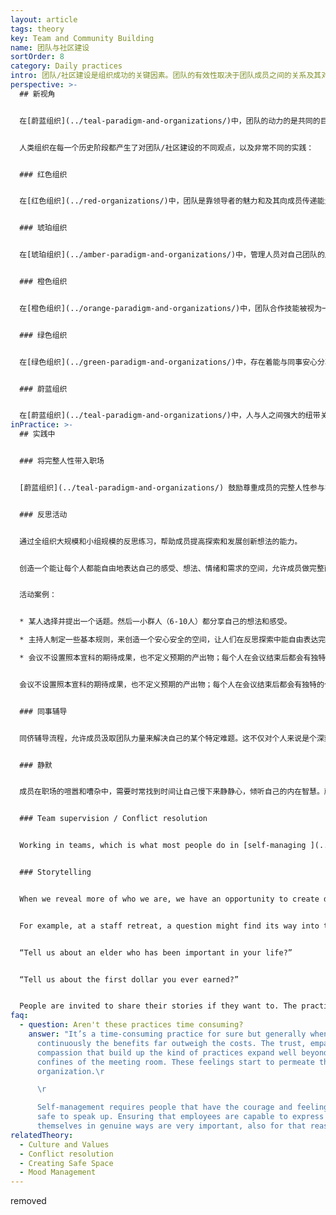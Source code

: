 ```yaml
---
layout: article
tags: theory
key: Team and Community Building
name: 团队与社区建设
sortOrder: 8
category: Daily practices
intro: 团队/社区建设是组织成功的关键因素。团队的有效性取决于团队成员之间的关系及其对团队集体意识的赞赏感激和理解。本节介绍加强团队内部连接纽带的不同努力和方法。
perspective: >-
  ## 新视角


  在[蔚蓝组织](../teal-paradigm-and-organizations/)中，团队的动力的是共同的目标、高度的意识水平以及员工之间的强大纽带关系。成员共创并共享美好。成员的弱点不是被视为缺陷，而是一种有用的敏感性，一种可以帮助团队在不需要主管或经理监督的情况下，自主学习和成长所必须的感应能力。人性内在的紧张情绪可以自由的浮现表达出来，并在团队心灵中得到解决。随着组织走向蔚蓝，人与人之间的纽带越来越紧密，越来越开放。


  人类组织在每一个历史阶段都产生了对团队/社区建设的不同观点，以及非常不同的实践：


  ### 红色组织


  在[红色组织](../red-organizations/)中，团队是靠领导者的魅力和及其向成员传递能量和目标的能力来维持。领袖的力量和权力保护着本社区，减少对外界威胁的恐惧和担忧。


  ### 琥珀组织


  在[琥珀组织](../amber-paradigm-and-organizations/)中，管理人员对自己团队的成果负责。他们会给出指示，明确的参数、过程和政策来指导决策。团队效率通常取决于其管理者以清晰而实际的方式传达目标的能力。通常认为不需要双向交流。员工通常对自己的组织有强烈的归属感，并会在同事群体中形成紧密的纽带关系。人们通常与组织中同一级别的人进行社交。


  ### 橙色组织


  在[橙色组织](../orange-paradigm-and-organizations/)中，团队合作技能被视为一种有助于提高员工绩效和生产力的方法。橙色组织经常推广团队建设活动，并将其融入公司结构中。团队建设被认为是一种竞争活动。这些活动有时旨在提供强烈的情感体验（面对挑战、极限运动、聚会等），以此强化人们的纽带关系。团建经常会包括学会理解人的各种不同性格类型，以便让成员学会包容，为了团队的利益而调整自己的行为。


  ### 绿色组织


  在[绿色组织](../green-paradigm-and-organizations/)中，存在着能与同事安心分享私人情感和情绪的空间。经常组织娱乐和社交活动，增进人们的相互了解。这些努力能增加同事之间的理解和信任。团队建设的另一个目标是，通过自下而上的流程来支持共享价值观和目标愿景的发展。团队或社区建设活动通常由人力资源部推动。绿色组织作为社会责任战略的一部分，还经常投资进行外部环境社区参与和社区建设活动。


  ### 蔚蓝组织


  在[蔚蓝组织](../teal-paradigm-and-organizations/)中，人与人之间强大的纽带关系带来的力量，往往会培育出一个激励倾听集体智慧的环境。每个人都以自己的方式做出贡献，都认识到当团队繁荣时，自己自然就会茁壮成长。鼓励人们全身心投入工作，在一个值得信赖的环境中自由而放心的分享自己的性格弱点、想法和优势。蔚蓝组织采用的实践流程能支持开放而信任的沟通，激励职场的创造力。也经常成员鼓励花时间静下来，通过冥想或静默练习来反思而提升内在自我。
inPractice: >-
  ## 实践中


  ### 将完整人性带入职场


  [蔚蓝组织](../teal-paradigm-and-organizations/) 鼓励尊重成员的完整人性参与实践和工作。人的感情、思想、身体侧面，有时还包括灵魂侧面都得到尊重和培育。通过开发团队的共同语言来支撑纽带关系，成员用这种特殊而安全的语言来表达自己的感情和思想。蔚蓝组织通过创建和维护[安全而开放的职场](../safe-space/)来支持社区和团队建设。鼓励通过集体反思活动来发展集体智慧。团队建设已经成为这些组织日常工作的有机部分，而不再是“团队外出日”的刻意单独活动。


  ### 反思活动


  通过全组织大规模和小组规模的反思练习，帮助成员提高探索和发展创新想法的能力。


  创造一个能让每个人都能自由地表达自己的感受、想法、情绪和需求的空间，允许成员做完整而真实的自己并更好的理解他人。人们学会从人性的角度去看待对方，即从接纳对方的人性固有优缺点角度，中立的看待对方。


  活动案例：


  * 某人选择并提出一个话题。然后一小群人（6-10人）都分享自己的想法和感受。

  * 主持人制定一些基本规则，来创造一个安心安全的空间，让人们在反思探索中能自由表达完整人性的真实和脆弱。

  * 会议不设置照本宣科的期待成果，也不定义预期的产出物；每个人在会议结束后都会有独特的个人学习收获。


  会议不设置照本宣科的期待成果，也不定义预期的产出物；每个人在会议结束后都会有独特的个人学习收获。


  ### 同事辅导


  同侪辅导流程，允许成员汲取团队力量来解决自己的某个特定难题。这不仅对个人来说是个深刻滋养的成长过程，团队也通过分享智慧和知识而获得强化纽带关系的体验。


  ### 静默


  成员在职场的喧嚣和嘈杂中，需要时常找到时间让自己慢下来静静心，倾听自己的内在智慧。蔚蓝组织支持职场的觉察和静默瞬间。[桑楚](http://www.soundstrue.com/)或[海利格菲尔德](http://www.heiligenfeld.de/)等组织，都提供正式的静默或冥想的空间和时间，有时是在一天开始的时候，有时则是在工作日中的某个时候。在群体静默中的协作体验能给同事关系赋予一种特殊的内在连接感。静默催化一种新的觉察和正念水平，因不是在听同事的口头话语，而是在聆听其临在，感受和内在意图（心灵沟通）。


  ### Team supervision / Conflict resolution


  Working in teams, which is what most people do in [self-managing ](../self-management/)organizations, invariably brings up tensions. Employees run into colleagues with different styles, preferences, and belief systems. They can choose, as most organizations do, to sweep the tensions under the rug. Or they can choose to confront and address them. Doing so invariably allows those involved to grow. When tensions and feelings are shared in a productive and respectful way, issues can be identified and resolved for the good of the organization. [Conflict resolution](../conflict-resolution/) skills are thus often necessary to improve team work.


  ### Storytelling


  When we reveal more of who we are, we have an opportunity to create deep, rich, and meaningful relationships. Many Teal organizations have found that story telling, is an effective way of doing this.  Storytelling is woven into many of the recurring practices of the organization.


  For example, at a staff retreat, a question might find its way into the program:


  “Tell us about an elder who has been important in your life?”


  “Tell us about the first dollar you ever earned?”


  People are invited to share their stories if they want to. The practice is simple and yet it allows people to share a defining moment with their colleagues. Such questions can be built into recruitment, on boarding processes, training workshops, annual evaluations, staff retreats, and large group processes (such as Appreciative Inquiry, Theory U, Open Space, World Cafe).
faq:
  - question: Aren't these practices time consuming?
    answer: "It’s a time-consuming practice for sure but generally when done
      continuously the benefits far outweigh the costs. The trust, empathy, and
      compassion that build up the kind of practices expand well beyond the
      confines of the meeting room. These feelings start to permeate the whole
      organization.\r

      \r

      Self-management requires people that have the courage and feeling
      safe to speak up. Ensuring that employees are capable to express
      themselves in genuine ways are very important, also for that reason."
relatedTheory:
  - Culture and Values
  - Conflict resolution
  - Creating Safe Space
  - Mood Management
---
```

removed